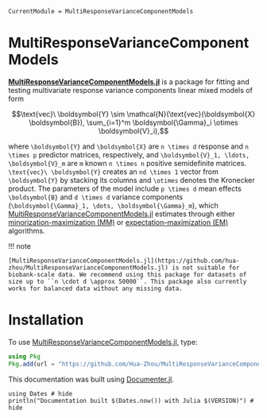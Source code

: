 ```@meta
CurrentModule = MultiResponseVarianceComponentModels
```

# MultiResponseVarianceComponentModels

[__MultiResponseVarianceComponentModels.jl__](https://github.com/hua-zhou/MultiResponseVarianceComponentModels.jl) is a package for fitting and testing multivariate response variance components linear mixed models of form

```math
\text{vec}\ \boldsymbol{Y} \sim \mathcal{N}(\text{vec}(\boldsymbol{X} \boldsymbol{B}), \sum_{i=1}^m \boldsymbol{\Gamma}_i \otimes \boldsymbol{V}_i),
```

where ``\boldsymbol{Y}`` and ``\boldsymbol{X}`` are ``n \times d`` response and  ``n \times p`` predictor matrices, respectively, and ``\boldsymbol{V}_1, \ldots, \boldsymbol{V}_m`` are ``m`` known ``n \times n`` positive semidefinite matrices. ``\text{vec}\ \boldsymbol{Y}`` creates an ``nd \times 1`` vector from ``\boldsymbol{Y}`` by stacking its columns and ``\otimes`` denotes the Kronecker product. The parameters of the model include ``p \times d`` mean effects ``\boldsymbol{B}`` and ``d \times d`` variance components (``\boldsymbol{\Gamma}_1, \dots, \boldsymbol{\Gamma}_m``), which [MultiResponseVarianceComponentModels.jl](https://github.com/hua-zhou/MultiResponseVarianceComponentModels.jl) estimates through either [minorization-maximization (MM)](https://en.wikipedia.org/wiki/MM_algorithm) or [expectation–maximization (EM)](https://en.wikipedia.org/wiki/Expectation–maximization_algorithm) algorithms.

!!! note

    [MultiResponseVarianceComponentModels.jl](https://github.com/hua-zhou/MultiResponseVarianceComponentModels.jl) is not suitable for biobank-scale data. We recommend using this package for datasets of size up to ``n \cdot d \approx 50000``. This package also currently works for balanced data without any missing data.

# Installation

To use [MultiResponseVarianceComponentModels.jl](https://github.com/hua-zhou/MultiResponseVarianceComponentModels.jl), type:
```julia
using Pkg
Pkg.add(url = "https://github.com/Hua-Zhou/MultiResponseVarianceComponentModels.jl.git")
```

This documentation was built using [Documenter.jl](https://github.com/JuliaDocs/Documenter.jl).

```@example
using Dates # hide
println("Documentation built $(Dates.now()) with Julia $(VERSION)") # hide
```